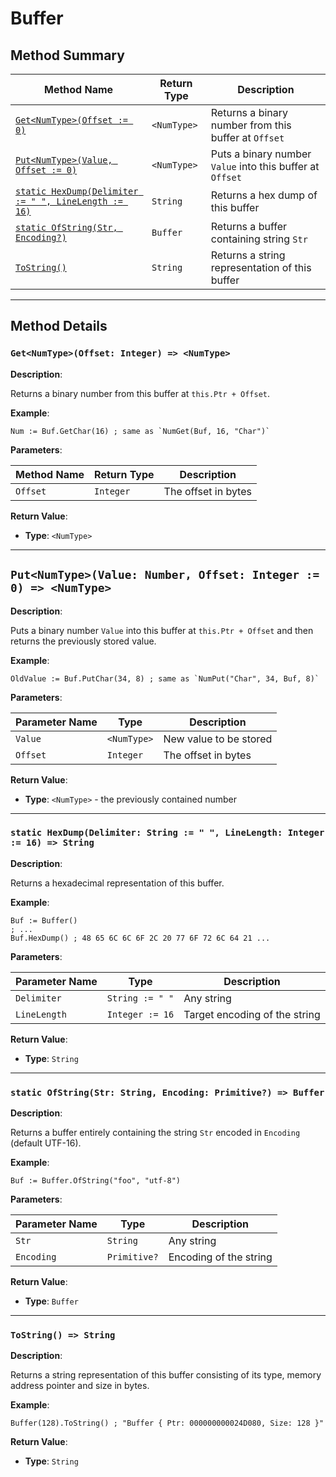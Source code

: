
# Buffer

## Method Summary

| Method Name                                                      | Return Type | Description                                               |
| ---------------------------------------------------------------- | ----------- | --------------------------------------------------------- |
| [`Get<NumType>(Offset := 0)`](#NumGet)                           | `<NumType>` | Returns a binary number from this buffer at `Offset`      |
| [`Put<NumType>(Value, Offset := 0)`](#NumPut)                    | `<NumType>` | Puts a binary number `Value` into this buffer at `Offset` |
| [`static HexDump(Delimiter := " ", LineLength := 16)`](#HexDump) | `String`    | Returns a hex dump of this buffer                         |
| [`static OfString(Str, Encoding?)`](#OfString)                   | `Buffer`    | Returns a buffer containing string `Str`                  |
| [`ToString()`](#ToString)                                        | `String`    | Returns a string representation of this buffer            |

---

## Method Details

<a id="NumGet"></a>

### `Get<NumType>(Offset: Integer) => <NumType>`

**Description**:

Returns a binary number from this buffer at `this.Ptr + Offset`.

**Example**:

```ahk
Num := Buf.GetChar(16) ; same as `NumGet(Buf, 16, "Char")`
```

**Parameters**:

| Method Name | Return Type | Description         |
| ----------- | ----------- | ------------------- |
| `Offset`    | `Integer`   | The offset in bytes |

**Return Value**:

- **Type**: `<NumType>`

---

<a id="NumPut"></a>

## `Put<NumType>(Value: Number, Offset: Integer := 0) => <NumType>`

**Description**:

Puts a binary number `Value` into this buffer at `this.Ptr + Offset` and then
returns the previously stored value.

**Example**:

```ahk
OldValue := Buf.PutChar(34, 8) ; same as `NumPut("Char", 34, Buf, 8)`
```

**Parameters**:

| Parameter Name | Type        | Description            |
| -------------- | ----------- | ---------------------- |
| `Value`        | `<NumType>` | New value to be stored |
| `Offset`       | `Integer`   | The offset in bytes    |

**Return Value**:

- **Type**: `<NumType>` - the previously contained number

---

<a id="HexDump"></a>

### `static HexDump(Delimiter: String := " ", LineLength: Integer := 16) => String`

**Description**:

Returns a hexadecimal representation of this buffer.

**Example**:

```ahk
Buf := Buffer()
; ...
Buf.HexDump() ; 48 65 6C 6C 6F 2C 20 77 6F 72 6C 64 21 ...
```

**Parameters**:

| Parameter Name  |  Type           | Description                   |
| --------------- | --------------- | ----------------------------- |
| `Delimiter`     | `String := " "` | Any string                    |
| `LineLength`    | `Integer := 16` | Target encoding of the string |

**Return Value**:

- **Type**: `String`

---

<a id="OfString"></a>

### `static OfString(Str: String, Encoding: Primitive?) => Buffer`

**Description**:

Returns a buffer entirely containing the string `Str` encoded in `Encoding`
(default UTF-16).

**Example**:

```ahk
Buf := Buffer.OfString("foo", "utf-8")
```

**Parameters**:

| Parameter Name | Type         | Description            |
| -------------- | ------------ | ---------------------- |
| `Str`          | `String`     | Any string             |
| `Encoding`     | `Primitive?` | Encoding of the string |

**Return Value**:

- **Type**: `Buffer`

---

<a id="ToString"></a>

### `ToString() => String`

**Description**:

Returns a string representation of this buffer consisting of its
type, memory address pointer and size in bytes.

**Example**:

```ahk
Buffer(128).ToString() ; "Buffer { Ptr: 000000000024D080, Size: 128 }"
```

**Return Value**:

- **Type**: `String`
